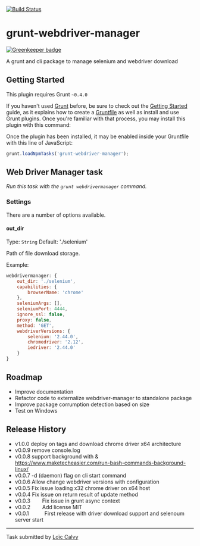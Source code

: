 [![Build Status](https://travis-ci.org/CoorpAcademy/grunt-webdriver-manager.svg?branch=master)](https://travis-ci.org/CoorpAcademy/grunt-webdriver-manager)

grunt-webdriver-manager
=======================

[![Greenkeeper badge](https://badges.greenkeeper.io/CoorpAcademy/grunt-webdriver-manager.svg)](https://greenkeeper.io/)

A grunt and cli package to manage selenium and webdriver download



## Getting Started
This plugin requires Grunt `~0.4.0`

If you haven't used [Grunt](http://gruntjs.com/) before, be sure to check out the [Getting Started](http://gruntjs.com/getting-started) guide, as it explains how to create a [Gruntfile](http://gruntjs.com/sample-gruntfile) as well as install and use Grunt plugins. Once you're familiar with that process, you may install this plugin with this command:

Once the plugin has been installed, it may be enabled inside your Gruntfile with this line of JavaScript:

```js
grunt.loadNpmTasks('grunt-webdriver-manager');
```




## Web Driver Manager task
_Run this task with the `grunt webdrivermanager` command._


### Settings

There are a number of options available.

#### out_dir
Type: `String`
Default: './selenium'

Path of file download storage.

Example:
```js
webdrivermanager: {
    out_dir: './selenium',
    capabilities: {
        browserName: 'chrome'
    },
    seleniumArgs: [],
    seleniumPort: 4444,
    ignore_ssl: false,
    proxy: false,
    method: 'GET',
    webdriverVersions: {
        selenium: '2.44.0',
        chromedriver: '2.12',
        iedriver: '2.44.0'
    }
}
```

## Roadmap
 * Improve documentation
 * Refactor code to externalize webdriver-manager to standalone package
 * Improve package corrumption detection based on size
 * Test on Windows

## Release History
 * v1.0.0   deploy on tags and download chrome driver x64 architecture
 * v0.0.9   remove console.log
 * v0.0.8   support background with & https://www.maketecheasier.com/run-bash-commands-background-linux/
 * v0.0.7   -d (daemon) flag on cli start command
 * v0.0.6   Allow change webdriver versions with configuration
 * v0.0.5   Fix issue loading x32 chrome driver on x64 host
 * v0.0.4   Fix issue on return result of update method
 * v0.0.3   Fix issue in grunt async context
 * v0.0.2   Add license MIT
 * v0.0.1   First release with driver download support and selenoum server start

---

Task submitted by [Loïc Calvy](http://about.me/loic.calvy)

